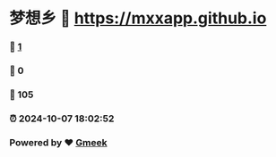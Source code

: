 # 梦想乡 :link: https://mxxapp.github.io 
### :page_facing_up: [1](https://mxxapp.github.io/tag.html) 
### :speech_balloon: 0 
### :hibiscus: 105 
### :alarm_clock: 2024-10-07 18:02:52 
### Powered by :heart: [Gmeek](https://github.com/Meekdai/Gmeek)
